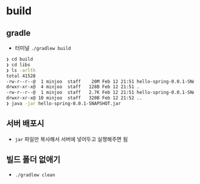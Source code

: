 # build

## gradle

- 터미널 `./gradlew build`

```bash
❯ cd build
❯ cd libs
❯ ls -arlth
total 41528
-rw-r--r--@  1 minjoo  staff    20M Feb 12 21:51 hello-spring-0.0.1-SNAPSHOT.jar
drwxr-xr-x@  4 minjoo  staff   128B Feb 12 21:51 .
-rw-r--r--@  1 minjoo  staff   2.7K Feb 12 21:51 hello-spring-0.0.1-SNAPSHOT-plain.jar
drwxr-xr-x@ 10 minjoo  staff   320B Feb 12 21:52 ..
❯ java -jar hello-spring-0.0.1-SNAPSHOT.jar
```

## 서버 배포시

- `jar` 파일만 복사해서 서버에 넣어두고 실행해주면 됨

## 빌드 폴더 없애기

- `./gradlew clean`
